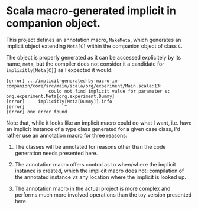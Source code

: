# Scala macro-generated implicit in companion object.

This project defines an annotation macro, ``MakeMeta``, which
generates an implicit object extending ``Meta[C]`` within the
companion object of class ``C``.

The object is properly generated as it can be accessed explicitely by
its name, ``meta``, but the compiler does not consider it a candidate
for ``implicitly[Meta[C]]`` as I expected it would:

```
[error] .../implicit-generated-by-macro-in-companion/core/src/main/scala/org/experiment/Main.scala:13:
                could not find implicit value for parameter e: org.experiment.Meta[org.experiment.Dummy]
[error]     implicitly[Meta[Dummy]].info
[error]               ^
[error] one error found
```

Note that, while it looks like an implicit macro could do what I want,
i.e. have an implicit instance of a type class generated for a given
case class, I'd rather use an annotation macro for three reasons:

 1. The classes will be annotated for reasons other than the code
    generation needs presented here.

 2. The annotation macro offers control as to when/where the implicit
    instance is created, which the implicit macro does not: compilation
    of the annotated instance *vs* any location where the implicit is
    looked up.

 3. The annotation macro in the actual project is more complex and
    performs much more involved operations than the toy version
    presented here.
